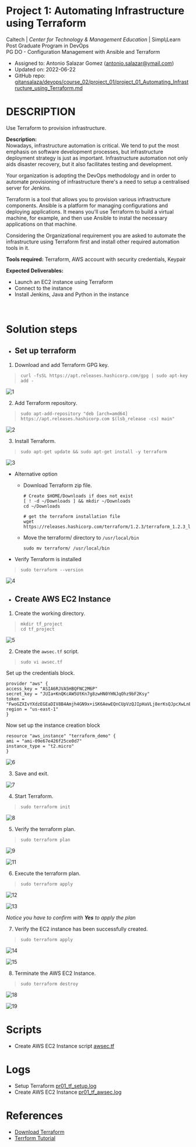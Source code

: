 # Project 1: Automating Infrastructure using Terraform

Caltech | _Center for Technology & Management Education_ | Simpl¡Learn <br/>
Post Graduate Program in DevOps <br/>
PG DO - Configuration Management with Ansible and Terraform <br/>

- Assigned to: Antonio Salazar Gomez ([antonio.salazar@ymail.com](mailto:antonio.salazar@ymail.com))
- Updated on:  2022-06-22 
- GitHub repo: [gitansalaza/devops/course_02/project_01/project_01_Automating_Infrastructure_using_Terraform.md](https://github.com/gitansalaza/devops/blob/main/course_02/project_01/project_01_Automating_Infrastructure_using_Terraform.md)


# DESCRIPTION
Use Terraform to provision infrastructure.

**Description:**<br/>
Nowadays, infrastructure automation is critical. We tend to put the most emphasis on software development processes, but infrastructure deployment strategy is just as important. Infrastructure automation not only aids disaster recovery, but it also facilitates testing and development.
<br/>

 
Your organization is adopting the DevOps methodology and in order to automate provisioning of infrastructure there's a need to setup a centralised server for Jenkins.
<br/>

Terraform is a tool that allows you to provision various infrastructure components. Ansible is a platform for managing configurations and deploying applications. It means you'll use Terraform to build a virtual machine, for example, and then use Ansible to instal the necessary applications on that machine.
<br/>

Considering the Organizational requirement you are asked to automate the infrastructure using Terraform first and install other required automation tools in it.

**Tools required:** Terraform, AWS account with security credentials, Keypair

**Expected Deliverables:**
- Launch an EC2 instance using Terraform
- Connect to the instance
- Install Jenkins, Java and Python in the instance

<br/>

# Solution steps 

- ## Set up terraform

1. Download and add Terraform GPG key.

>```
> curl -fsSL https://apt.releases.hashicorp.com/gpg | sudo apt-key add -
>```

![1](images/pr01_tf_01.jpg)

2. Add Terraform repository.

>```
> sudo apt-add-repository "deb [arch=amd64] https://apt.releases.hashicorp.com $(lsb_release -cs) main"
>```

![2](images/pr01_tf_02.jpg)

3. Install Terraform.

>```
> sudo apt-get update && sudo apt-get install -y terraform
>```

![3](images/pr01_tf_03.jpg)

- Alternative option

  - Download Terraform zip file.
    ```
    # Create $HOME/Downloads if does not exist
    [ ! -d ~/Downloads ] && mkdir ~/Downloads
    cd ~/Downloads

    # get the terraform installation file
    wget https://releases.hashicorp.com/terraform/1.2.3/terraform_1.2.3_linux_amd64.zip
    ```

  - Move the terraform/ directory to `/usr/local/bin`

    ```
    sudo mv terraform/ /usr/local/bin
    ```

- Verify Terraform is installed

>```
> sudo terraform --version
>```

![4](images/pr01_tf_04.jpg)


- ## Create AWS EC2 Instance

1. Create the working directory.
>```
> mkdir tf_project
> cd tf_project
>```

![5](images/pr01_tf_05.jpg)

2. Create the `awsec.tf` script.
>```
> sudo vi awsec.tf
>```

Set up the credentials block.

```
provider "aws" {
access_key = "ASIA6RJVA5HBQFNC2M6P"
secret_key = "JUIa+KnQKcAW5UtKn7g8zwHN0YHNJqOhz9bF2Ksy"
token = "FwoGZXIvYXdzEGEaDIV8B4Amjh4GN9x+iSK6AewEQnCUpVzQJIpHaVLj8erKsQJpcXwLnE8c4ySr5ehJAPc1W/3en/JyhSKXaYoD0WLg2KV9x7AuZUGrkBF0yGaSOFy4RS5Ws7xZ1HnhLqVOcg/XTWsb9gR3tA8Sp5VYyF7r8l9FZWxkh4UZOCZ0G3FoWN/vu0IUb5BFb63MIWKXczGiWKiBvsAWeR4rVHSILJoWA2ey9cIqUAoYz5EVHwTs0A9xiLplr0jOXPmge1YLzn7Re/uAt4m49SiP1s6VBjItVGVHyRmpiA8Yg6c5t3TE6VYSj8E3DufOSVDEm0bqZqc4NjQw1fO1OLiVIbE4"
region = "us-east-1"
}
```

Now set up the instance creation block

```
resource "aws_instance" "terraform_demo" {
ami = "ami-09e67e426f25ce0d7"
instance_type = "t2.micro"
}
```

![6](images/pr01_tf_06.jpg)

3. Save and exit.

![7](images/pr01_tf_07.jpg)

4. Start Terraform.

>```
> sudo terraform init
>```

![8](images/pr01_tf_08.jpg)

5. Verify the terraform plan.

>```
> sudo terraform plan
>```

![9](images/pr01_tf_09.jpg)


![11](images/pr01_tf_11.jpg)


6. Execute the terraform plan.

>```
> sudo terraform apply
>```


![12](images/pr01_tf_12.jpg)

![13](images/pr01_tf_13.jpg)

_Notice you have to confirm with **Yes** to apply the plan_


7. Verify the EC2 instance has been successfully created.

>```
> sudo terraform apply
>```

![14](images/pr01_tf_14.jpg)

![15](images/pr01_tf_15.jpg)

8. Terminate the AWS EC2 Instance.

>```
> sudo terraform destroy
>```

![18](images/pr01_tf_18.jpg)

![19](images/pr01_tf_19.jpg)

# Scripts
-  Create AWS EC2 Instance script [awsec.tf](scripts/awsec.tf)

# Logs
- Setup Terraform [pr01_tf_setup.log](logs/pr01_tf_awsec.log)
- Create AWS EC2 Instance [pr01_tf_awsec.log](logs/pr01_tf_awsec.log)

# References
- [Download Terraform](https://www.terraform.io/downloads)
- [Terrform Tutorial](https://learn.hashicorp.com/terraform?utm_source=terraform_io)
